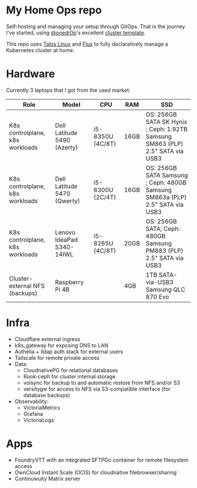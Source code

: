 # My Home Ops repo

Self-hosting and managing your setup through GitOps.
That is the journey I've started, using [@onedr0p](https://github.com/onedr0p)'s excellent [cluster template](https://github.com/onedr0p/cluster-template).

This repo uses [Talos Linux](https://www.talos.dev/) and [Flux](https://fluxcd.io/) to fully declaratively manage a Kubernetes cluster at home.

# Hardware

Currently 3 laptops that I got from the used market:

| Role | Model | CPU | RAM | SSD |
| ------------- | ------------- | -------------- | -------------- |-------|
| K8s controlplane, k8s workloads | Dell Latitude 5490 (Azerty) | i5-8350U (4C/8T) | 16GB | OS: 256GB SATA SK Hynix ; Ceph: 1.92TB Samsung SM863 (PLP) 2.5" SATA via USB3  |
| K8s controlplane, k8s workloads | Dell Latitude 5470 (Qwerty) | i5-6300U (2C/4T) | 16GB | OS: 256GB SATA Samsung ; Ceph: 480GB Samsung SM863a (PLP) 2.5" SATA via USB3 |
| K8s controlplane, k8s workloads | Lenovo IdeaPad S340-14IWL | i5-8265U (4C/8T) | 20GB | OS: 256GB SATA; Ceph: 480GB Samsung PM883 (PLP) 2.5" SATA via USB3 |
| Cluster-external NFS (backups) | Raspberry Pi 4B |  | 4GB | 1TB SATA-via-USB3 Samsung QLC 870 Evo |

# Infra

- Cloudflare external ingress
- k8s_gateway for exposing DNS to LAN
- Authelia + lldap auth stack for external users
- Tailscale for remote private access
- Data:
  - CloudnativePG for relational databases
  - Rook-ceph for cluster internal storage
  - volsync for backup to and automatic restore from NFS and/or S3
  - versitygw for access to NFS via S3-compatible interface (for database backups)
- Observability:
  - VictoriaMetrics
  - Grafana
  - VictoriaLogs

# Apps
- FoundryVTT with an integrated SFTPGo container for remote filesystem access
- OwnCloud Instant Scale (OCIS) for cloudnative filebrowser/sharing
- Continuwuity Matrix server
